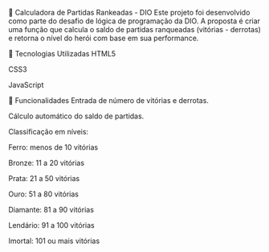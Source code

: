 🧠 Calculadora de Partidas Rankeadas - DIO
Este projeto foi desenvolvido como parte do desafio de lógica de programação da DIO. A proposta é criar uma função que calcula o saldo de partidas ranqueadas (vitórias - derrotas) e retorna o nível do herói com base em sua performance.

🚀 Tecnologias Utilizadas
HTML5

CSS3

JavaScript

🎯 Funcionalidades
Entrada de número de vitórias e derrotas.

Cálculo automático do saldo de partidas.

Classificação em níveis:

Ferro: menos de 10 vitórias

Bronze: 11 a 20 vitórias

Prata: 21 a 50 vitórias

Ouro: 51 a 80 vitórias

Diamante: 81 a 90 vitórias

Lendário: 91 a 100 vitórias

Imortal: 101 ou mais vitórias

